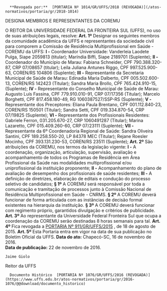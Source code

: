       **Revogada por:**  [PORTARIA Nº 1014/GR/UFFS/2018 (REVOGADA)](/atos-normativos/portaria/gr/2018-1014) 

   DESIGNA MEMBROS E REPRESENTANTES DA COREMU  

 O REITOR DA UNIVERSIDADE FEDERAL DA FRONTEIRA SUL (UFFS), no uso de suas atribuições legais, resolve:   **Art. 1º** Designar os seguintes membros da comunidade acadêmica da UFFS e representantes da sociedade civil para comporem a Comissão de Residência Multiprofissional em Saúde - COREMU da UFFS: **I -** Coordenador Universidade: Vanderleia Laodete Pulga, Siape 2059813 (titular); Maríndia Biffi, Siape 2189701 (Suplente); **II -** Coordenador do Município de Marau: Fabiana Schneider, CPF 790.388.320-87, CRP 07/08657 (titular); Leila Juliana Antunes Riggo, CPF 997.525.900-63, COREN/RS 104806 (Suplente); **III -** Representante da Secretaria Municipal de Saúde de Marau: Edinadia Maria Dalberto, CPF 005.502.600-13, COREN/RS 142423 (Titular); Sandra Maria Brollo, CPF 765.424.910-15, (Suplente); **IV -** Representante do Conselho Municipal de Saúde de Marau: Augusto Luís Fassina, CPF 779.910.010-91, CRP 07/17356 (Titular); Marcelo Borghetti, CPF 817.458.180-49, RG 1060387527/SSP-RS (Suplente); **V -** Representante dos Preceptores: Eliana Paula Brentano, CPF 001.112.840-23, COREN/RS 150501 (Titular); Sandra Setti, CPF 019.334.870-54, CRP 07/19825 (Suplente); **VI -** Representante dos Profissionais Residentes: Gabriele Ferron, 031.205.670-27, CRP 1060491287 (Titular); Marina Lazaretto, CPF 015.409.260-60, CRP 07/23111 (Suplente); **VII -** Representante da 6º Coordenadoria Regional de Saúde: Sandra Oliveira Santini, CPF 189.258.550-20, LP 84378 MEC (Titular); Rejane Roesler Mocinho, CPF 393.131.230-53, COREN/RS 23511 (Suplente);   **Art. 2º** São atribuições da COREMU, nos termos da legislação vigente: **I -** A coordenação, organização, articulação, supervisão, avaliação e acompanhamento de todos os Programas de Residência em Área Profissional da Saúde nas modalidades multiprofissional e/ou uniprofissional da instituição proponente; **II -** Acompanhamento do plano de avaliação de desempenho dos profissionais de saúde residentes; **III -** A definição de diretrizes, elaboração de editais e condução do processo seletivo de candidatos; **§ 1º** A COREMU será responsável por toda a comunicação e tramitação de processos junto à Comissão Nacional de Residência Multiprofissional em Saúde - CNRMS. **§ 2º** A COREMU deverá funcionar de forma articulada com as instâncias de decisão formal existentes na hierarquia da instituição. **§ 3º** A COREMU deverá funcionar com regimento próprio, garantidos divulgação e critérios de publicidade.   **Art. 3º** Ao representante da Universidade Federal Fronteira Sul que ocupa a coordenação da COREMU serão destinadas 8 horas semanais para tal.   **Art. 4º** Fica revogada a [PORTARIA Nº 911/GR/UFFS/2015](https://www.uffs.edu.br/atos-normativos/portaria/gr/2015-0911)  , de 18 de agosto de 2015.   **Art. 5º** Esta Portaria entra em vigor na data de sua publicação no Boletim Oficial da UFFS.      **Data do ato:** Chapecó-SC, 16 de novembro de 2016.   
 **Data de publicação:**  22 de novembro de 2016. 

    Jaime Giolo   
 Reitor da UFFS 

      Documento Histórico  [PORTARIA Nº 1076/GR/UFFS/2016 (REVOGADA)](https://www.uffs.edu.br/atos-normativos/portaria/gr/2016-1076/@@download/documento_historico)     
      